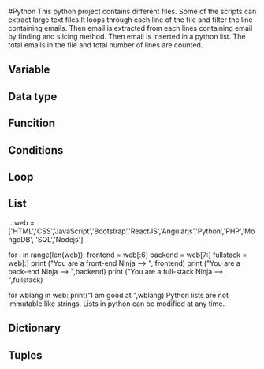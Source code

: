 #Python
This python project contains different files. Some of the scripts can extract large text files.It loops through each line of the file and filter the line containing emails. Then email is extracted from each lines containing email by finding and slicing method. Then email is inserted in a python list. The total emails in the file and  total number of lines are counted.

## Variable

## Data type

## Funcition
## Conditions
## Loop
## List
...web = ['HTML','CSS','JavaScript','Bootstrap','ReactJS','Angularjs','Python','PHP','MongoDB', 'SQL','Nodejs']

for i in range(len(web)):
    frontend = web[:6]
    backend = web[7:]
    fullstack = web[:]
print ("You are a front-end Ninja --> ", frontend)
print ("You are a back-end Ninja --> ",backend)
print ("You are a full-stack Ninja --> ",fullstack)

for wblang in web:
    print("I am good at ",wblang)
 Python lists are not immutable like strings. Lists in python can be modified at any time.
## Dictionary
## Tuples

